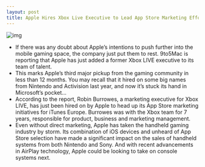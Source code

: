 ```yaml
---
layout: post
title: Apple Hires Xbox Live Executive to Lead App Store Marketing Efforts
---
```

![img](http://media.idownloadblog.com/wp-content/uploads/2012/02/xbox-live-guy-e1328211979705.jpg)
* If there was any doubt about Apple’s intentions to push further into the mobile gaming space, the company just put them to rest. 9to5Mac is reporting that Apple has just added a former Xbox LIVE executive to its team of talent.
* This marks Apple’s third major pickup from the gaming community in less than 12 months. You may recall that it hired on some big names from Nintendo and Activision last year, and now it’s stuck its hand in Microsoft’s pocket…
* According to the report, Robin Burrowes, a marketing executive for Xbox LIVE, has just been hired on by Apple to head up its App Store marketing initiatives for iTunes Europe. Burrowes was with the Xbox team for 7 years, responsible for product, business and marketing management.
* Even without direct marketing, Apple has taken the handheld gaming industry by storm. Its combination of iOS devices and unheard of App Store selection have made a significant impact on the sales of handheld systems from both Nintendo and Sony. And with recent advancements in AirPlay technology, Apple could be looking to take on console systems next.


